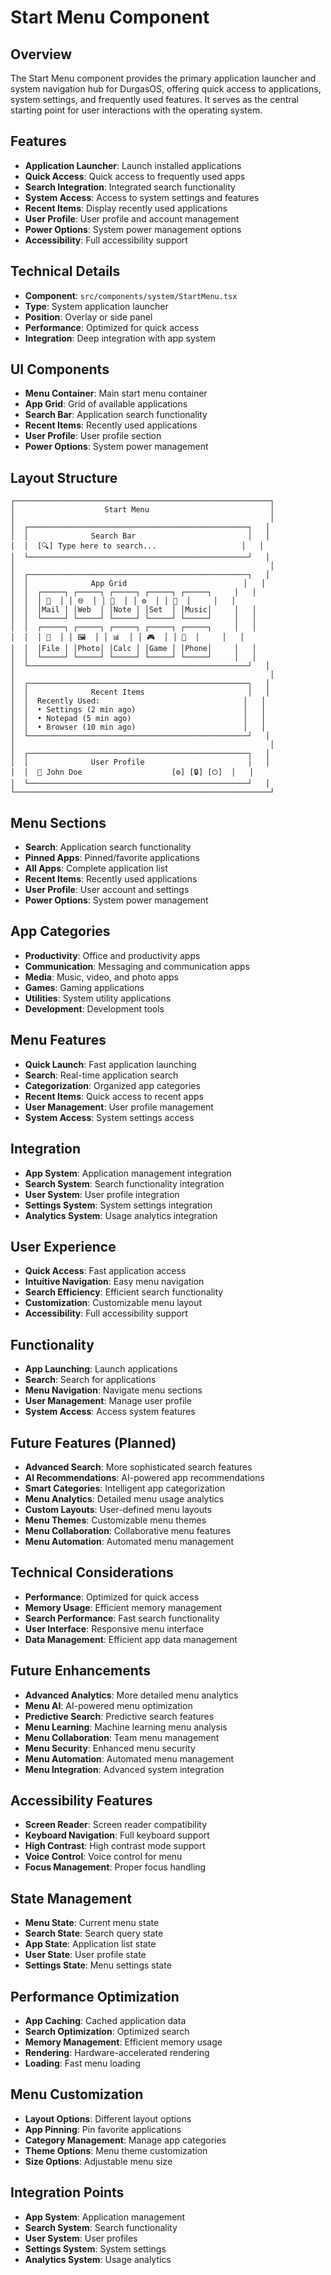 # Start Menu Component

## Overview

The Start Menu component provides the primary application launcher and system navigation hub for DurgasOS, offering quick access to applications, system settings, and frequently used features. It serves as the central starting point for user interactions with the operating system.

## Features

- **Application Launcher**: Launch installed applications
- **Quick Access**: Quick access to frequently used apps
- **Search Integration**: Integrated search functionality
- **System Access**: Access to system settings and features
- **Recent Items**: Display recently used applications
- **User Profile**: User profile and account management
- **Power Options**: System power management options
- **Accessibility**: Full accessibility support

## Technical Details

- **Component**: `src/components/system/StartMenu.tsx`
- **Type**: System application launcher
- **Position**: Overlay or side panel
- **Performance**: Optimized for quick access
- **Integration**: Deep integration with app system

## UI Components

- **Menu Container**: Main start menu container
- **App Grid**: Grid of available applications
- **Search Bar**: Application search functionality
- **Recent Items**: Recently used applications
- **User Profile**: User profile section
- **Power Options**: System power management

## Layout Structure

```
┌─────────────────────────────────────────────────────────┐
│                    Start Menu                           │
│                                                         │
│  ┌─────────────────────────────────────────────────┐   │
│  │              Search Bar                         │   │
│  │  [🔍] Type here to search...                   │   │
│  └─────────────────────────────────────────────────┘   │
│                                                         │
│  ┌─────────────────────────────────────────────────┐   │
│  │              App Grid                          │   │
│  │  ┌─────┐ ┌─────┐ ┌─────┐ ┌─────┐ ┌─────┐     │   │
│  │  │ 📧  │ │ 🌐  │ │ 📝  │ │ ⚙️  │ │ 🎵  │     │   │
│  │  │Mail │ │Web  │ │Note │ │Set  │ │Music│     │   │
│  │  └─────┘ └─────┘ └─────┘ └─────┘ └─────┘     │   │
│  │  ┌─────┐ ┌─────┐ ┌─────┐ ┌─────┐ ┌─────┐     │   │
│  │  │ 📁  │ │ 🖼️  │ │ 📊  │ │ 🎮  │ │ 📱  │     │   │
│  │  │File │ │Photo│ │Calc │ │Game │ │Phone│     │   │
│  │  └─────┘ └─────┘ └─────┘ └─────┘ └─────┘     │   │
│  └─────────────────────────────────────────────────┘   │
│                                                         │
│  ┌─────────────────────────────────────────────────┐   │
│  │              Recent Items                       │   │
│  │  Recently Used:                                │   │
│  │  • Settings (2 min ago)                        │   │
│  │  • Notepad (5 min ago)                         │   │
│  │  • Browser (10 min ago)                        │   │
│  └─────────────────────────────────────────────────┘   │
│                                                         │
│  ┌─────────────────────────────────────────────────┐   │
│  │              User Profile                       │   │
│  │  👤 John Doe                    [⚙️] [🔒] [⏻]  │   │
│  └─────────────────────────────────────────────────┘   │
└─────────────────────────────────────────────────────────┘
```

## Menu Sections

- **Search**: Application search functionality
- **Pinned Apps**: Pinned/favorite applications
- **All Apps**: Complete application list
- **Recent Items**: Recently used applications
- **User Profile**: User account and settings
- **Power Options**: System power management

## App Categories

- **Productivity**: Office and productivity apps
- **Communication**: Messaging and communication apps
- **Media**: Music, video, and photo apps
- **Games**: Gaming applications
- **Utilities**: System utility applications
- **Development**: Development tools

## Menu Features

- **Quick Launch**: Fast application launching
- **Search**: Real-time application search
- **Categorization**: Organized app categories
- **Recent Items**: Quick access to recent apps
- **User Management**: User profile management
- **System Access**: System settings access

## Integration

- **App System**: Application management integration
- **Search System**: Search functionality integration
- **User System**: User profile integration
- **Settings System**: System settings integration
- **Analytics System**: Usage analytics integration

## User Experience

- **Quick Access**: Fast application access
- **Intuitive Navigation**: Easy menu navigation
- **Search Efficiency**: Efficient search functionality
- **Customization**: Customizable menu layout
- **Accessibility**: Full accessibility support

## Functionality

- **App Launching**: Launch applications
- **Search**: Search for applications
- **Menu Navigation**: Navigate menu sections
- **User Management**: Manage user profile
- **System Access**: Access system features

## Future Features (Planned)

- **Advanced Search**: More sophisticated search features
- **AI Recommendations**: AI-powered app recommendations
- **Smart Categories**: Intelligent app categorization
- **Menu Analytics**: Detailed menu usage analytics
- **Custom Layouts**: User-defined menu layouts
- **Menu Themes**: Customizable menu themes
- **Menu Collaboration**: Collaborative menu features
- **Menu Automation**: Automated menu management

## Technical Considerations

- **Performance**: Optimized for quick access
- **Memory Usage**: Efficient memory management
- **Search Performance**: Fast search functionality
- **User Interface**: Responsive menu interface
- **Data Management**: Efficient app data management

## Future Enhancements

- **Advanced Analytics**: More detailed menu analytics
- **Menu AI**: AI-powered menu optimization
- **Predictive Search**: Predictive search features
- **Menu Learning**: Machine learning menu analysis
- **Menu Collaboration**: Team menu management
- **Menu Security**: Enhanced menu security
- **Menu Automation**: Automated menu management
- **Menu Integration**: Advanced system integration

## Accessibility Features

- **Screen Reader**: Screen reader compatibility
- **Keyboard Navigation**: Full keyboard support
- **High Contrast**: High contrast mode support
- **Voice Control**: Voice control for menu
- **Focus Management**: Proper focus handling

## State Management

- **Menu State**: Current menu state
- **Search State**: Search query state
- **App State**: Application list state
- **User State**: User profile state
- **Settings State**: Menu settings state

## Performance Optimization

- **App Caching**: Cached application data
- **Search Optimization**: Optimized search
- **Memory Management**: Efficient memory usage
- **Rendering**: Hardware-accelerated rendering
- **Loading**: Fast menu loading

## Menu Customization

- **Layout Options**: Different layout options
- **App Pinning**: Pin favorite applications
- **Category Management**: Manage app categories
- **Theme Options**: Menu theme customization
- **Size Options**: Adjustable menu size

## Integration Points

- **App System**: Application management
- **Search System**: Search functionality
- **User System**: User profiles
- **Settings System**: System settings
- **Analytics System**: Usage analytics
